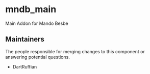 mndb_main
===================

Main Addon for Mando Besbe

## Maintainers

The people responsible for merging changes to this component or answering potential questions.

- DartRuffian
